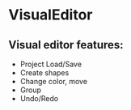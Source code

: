 # VisualEditor

## Visual editor features:
- Project Load/Save
- Create shapes
- Change color, move
- Group
- Undo/Redo
